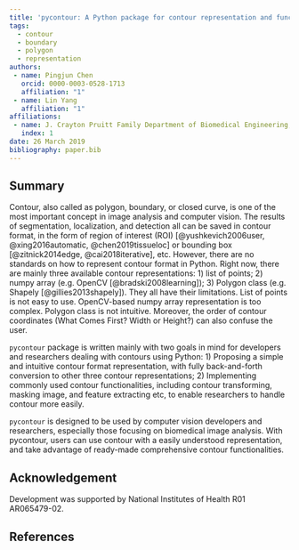 ```yaml
---
title: 'pycontour: A Python package for contour representation and functionalities'
tags:
  - contour
  - boundary
  - polygon
  - representation
authors:
 - name: Pingjun Chen
   orcid: 0000-0003-0528-1713
   affiliation: "1"
 - name: Lin Yang
   affiliation: "1"
affiliations:
 - name: J. Crayton Pruitt Family Department of Biomedical Engineering, University of Florida
   index: 1
date: 26 March 2019
bibliography: paper.bib
---
```


Summary
------------
Contour, also called as polygon, boundary, or closed curve, is one of the most important concept in image analysis and computer vision. The results of segmentation, localization, and detection all can be saved in contour format, in the form of region of interest (ROI) [@yushkevich2006user, @xing2016automatic, @chen2019tissueloc] or bounding box [@zitnick2014edge, @cai2018iterative], etc. However, there are no standards on how to represent contour format in Python. Right now, there are mainly three available contour representations: 1) list of points; 2) numpy array (e.g. OpenCV [@bradski2008learning]); 3) Polygon class (e.g. Shapely [@gillies2013shapely]). They all have their limitations. List of points is not easy to use. OpenCV-based numpy array representation is too complex. Polygon class is not intuitive. Moreover, the order of contour coordinates (What Comes First? Width or Height?) can also confuse the user.

``pycontour`` package is written mainly with two goals in mind for developers and researchers dealing with contours using Python: 1) Proposing a simple and intuitive contour format representation, with fully back-and-forth conversion to other three contour representations; 2) Implementing commonly used contour functionalities, including contour transforming, masking image, and feature extracting etc, to enable researchers to handle contour more easily.

``pycontour`` is designed to be used by computer vision developers and researchers, especially those focusing on biomedical image analysis. With pycontour, users can use contour with a easily understood representation, and take advantage of ready-made comprehensive contour functionalities.

Acknowledgement
------------
Development was supported by National Institutes of Health R01 AR065479-02.

References
------------
